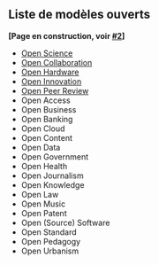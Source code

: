 ## Liste de modèles ouverts

**[Page en construction, voir [#2](https://github.com/Open-Models/Brique/issues/2)]**

- [Open Science](open-science.md)
- [Open Collaboration](open-collaboration.md)
- [Open Hardware](open-hardware.md)
- [Open Innovation](open-innovation.md)
- [Open Peer Review](open-peer-review.md)
- Open Access
- Open Business
- Open Banking
- Open Cloud
- Open Content
- Open Data
- Open Government
- Open Health
- Open Journalism
- Open Knowledge
- Open Law
- Open Music
- Open Patent
- Open (Source) Software
- Open Standard
- Open Pedagogy
- Open Urbanism
